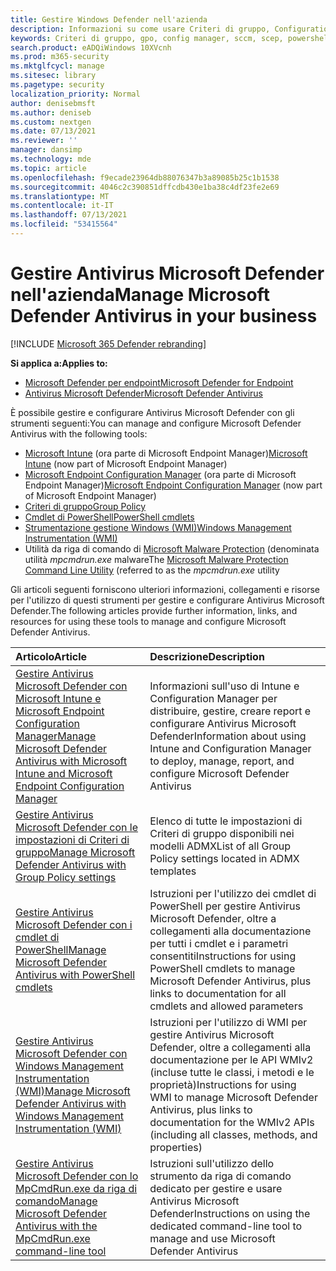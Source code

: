```yaml
---
title: Gestire Windows Defender nell'azienda
description: Informazioni su come usare Criteri di gruppo, Configuration Manager, PowerShell, WMI, Intune e la riga di comando per gestire Microsoft Defender AV
keywords: Criteri di gruppo, gpo, config manager, sccm, scep, powershell, wmi, intune, defender, antivirus, antimalware, sicurezza, protezione
search.product: eADQiWindows 10XVcnh
ms.prod: m365-security
ms.mktglfcycl: manage
ms.sitesec: library
ms.pagetype: security
localization_priority: Normal
author: denisebmsft
ms.author: deniseb
ms.custom: nextgen
ms.date: 07/13/2021
ms.reviewer: ''
manager: dansimp
ms.technology: mde
ms.topic: article
ms.openlocfilehash: f9ecade23964db88076347b3a89085b25c1b1538
ms.sourcegitcommit: 4046c2c390851dffcdb430e1ba38c4df23fe2e69
ms.translationtype: MT
ms.contentlocale: it-IT
ms.lasthandoff: 07/13/2021
ms.locfileid: "53415564"
---
```

# <a name="manage-microsoft-defender-antivirus-in-your-business"></a><span data-ttu-id="4380d-104">Gestire Antivirus Microsoft Defender nell'azienda</span><span class="sxs-lookup"><span data-stu-id="4380d-104">Manage Microsoft Defender Antivirus in your business</span></span>

[!INCLUDE [Microsoft 365 Defender rebranding](../../includes/microsoft-defender.md)]


<span data-ttu-id="4380d-105">**Si applica a:**</span><span class="sxs-lookup"><span data-stu-id="4380d-105">**Applies to:**</span></span>

- [<span data-ttu-id="4380d-106">Microsoft Defender per endpoint</span><span class="sxs-lookup"><span data-stu-id="4380d-106">Microsoft Defender for Endpoint</span></span>](/microsoft-365/security/defender-endpoint/)
- [<span data-ttu-id="4380d-107">Antivirus Microsoft Defender</span><span class="sxs-lookup"><span data-stu-id="4380d-107">Microsoft Defender Antivirus</span></span>](/microsoft-365/security/defender-endpoint/microsoft-defender-antivirus-windows)

<span data-ttu-id="4380d-108">È possibile gestire e configurare Antivirus Microsoft Defender con gli strumenti seguenti:</span><span class="sxs-lookup"><span data-stu-id="4380d-108">You can manage and configure Microsoft Defender Antivirus with the following tools:</span></span>

- <span data-ttu-id="4380d-109">[Microsoft Intune](/mem/intune/protect/endpoint-security-antivirus-policy) (ora parte di Microsoft Endpoint Manager)</span><span class="sxs-lookup"><span data-stu-id="4380d-109">[Microsoft Intune](/mem/intune/protect/endpoint-security-antivirus-policy) (now part of Microsoft Endpoint Manager)</span></span>
- <span data-ttu-id="4380d-110">[Microsoft Endpoint Configuration Manager](/mem/configmgr/protect/deploy-use/endpoint-protection-configure) (ora parte di Microsoft Endpoint Manager)</span><span class="sxs-lookup"><span data-stu-id="4380d-110">[Microsoft Endpoint Configuration Manager](/mem/configmgr/protect/deploy-use/endpoint-protection-configure) (now part of Microsoft Endpoint Manager)</span></span>
- [<span data-ttu-id="4380d-111">Criteri di gruppo</span><span class="sxs-lookup"><span data-stu-id="4380d-111">Group Policy</span></span>](./use-group-policy-microsoft-defender-antivirus.md)
- [<span data-ttu-id="4380d-112">Cmdlet di PowerShell</span><span class="sxs-lookup"><span data-stu-id="4380d-112">PowerShell cmdlets</span></span>](./use-powershell-cmdlets-microsoft-defender-antivirus.md)
- [<span data-ttu-id="4380d-113">Strumentazione gestione Windows (WMI)</span><span class="sxs-lookup"><span data-stu-id="4380d-113">Windows Management Instrumentation (WMI)</span></span>](./use-wmi-microsoft-defender-antivirus.md)
- <span data-ttu-id="4380d-114">Utilità da riga di comando di [Microsoft Malware Protection](./command-line-arguments-microsoft-defender-antivirus.md) (denominata utilità *mpcmdrun.exe* malware</span><span class="sxs-lookup"><span data-stu-id="4380d-114">The [Microsoft Malware Protection Command Line Utility](./command-line-arguments-microsoft-defender-antivirus.md) (referred to as the *mpcmdrun.exe* utility</span></span>

<span data-ttu-id="4380d-115">Gli articoli seguenti forniscono ulteriori informazioni, collegamenti e risorse per l'utilizzo di questi strumenti per gestire e configurare Antivirus Microsoft Defender.</span><span class="sxs-lookup"><span data-stu-id="4380d-115">The following articles provide further information, links, and resources for using these tools to manage and configure Microsoft Defender Antivirus.</span></span>

| <span data-ttu-id="4380d-116">Articolo</span><span class="sxs-lookup"><span data-stu-id="4380d-116">Article</span></span> | <span data-ttu-id="4380d-117">Descrizione</span><span class="sxs-lookup"><span data-stu-id="4380d-117">Description</span></span> |
|:---|:---|
|[<span data-ttu-id="4380d-118">Gestire Antivirus Microsoft Defender con Microsoft Intune e Microsoft Endpoint Configuration Manager</span><span class="sxs-lookup"><span data-stu-id="4380d-118">Manage Microsoft Defender Antivirus with Microsoft Intune and Microsoft Endpoint Configuration Manager</span></span>](use-intune-config-manager-microsoft-defender-antivirus.md)|<span data-ttu-id="4380d-119">Informazioni sull'uso di Intune e Configuration Manager per distribuire, gestire, creare report e configurare Antivirus Microsoft Defender</span><span class="sxs-lookup"><span data-stu-id="4380d-119">Information about using Intune and Configuration Manager to deploy, manage, report, and configure Microsoft Defender Antivirus</span></span> |
|[<span data-ttu-id="4380d-120">Gestire Antivirus Microsoft Defender con le impostazioni di Criteri di gruppo</span><span class="sxs-lookup"><span data-stu-id="4380d-120">Manage Microsoft Defender Antivirus with Group Policy settings</span></span>](use-group-policy-microsoft-defender-antivirus.md)|<span data-ttu-id="4380d-121">Elenco di tutte le impostazioni di Criteri di gruppo disponibili nei modelli ADMX</span><span class="sxs-lookup"><span data-stu-id="4380d-121">List of all Group Policy settings located in ADMX templates</span></span> |
|[<span data-ttu-id="4380d-122">Gestire Antivirus Microsoft Defender con i cmdlet di PowerShell</span><span class="sxs-lookup"><span data-stu-id="4380d-122">Manage Microsoft Defender Antivirus with PowerShell cmdlets</span></span>](use-powershell-cmdlets-microsoft-defender-antivirus.md)|<span data-ttu-id="4380d-123">Istruzioni per l'utilizzo dei cmdlet di PowerShell per gestire Antivirus Microsoft Defender, oltre a collegamenti alla documentazione per tutti i cmdlet e i parametri consentiti</span><span class="sxs-lookup"><span data-stu-id="4380d-123">Instructions for using PowerShell cmdlets to manage Microsoft Defender Antivirus, plus links to documentation for all cmdlets and allowed parameters</span></span> |
|[<span data-ttu-id="4380d-124">Gestire Antivirus Microsoft Defender con Windows Management Instrumentation (WMI)</span><span class="sxs-lookup"><span data-stu-id="4380d-124">Manage Microsoft Defender Antivirus with Windows Management Instrumentation (WMI)</span></span>](use-wmi-microsoft-defender-antivirus.md)| <span data-ttu-id="4380d-125">Istruzioni per l'utilizzo di WMI per gestire Antivirus Microsoft Defender, oltre a collegamenti alla documentazione per le API WMIv2 (incluse tutte le classi, i metodi e le proprietà)</span><span class="sxs-lookup"><span data-stu-id="4380d-125">Instructions for using WMI to manage Microsoft Defender Antivirus, plus links to documentation for the WMIv2 APIs (including all classes, methods, and properties)</span></span> |
|[<span data-ttu-id="4380d-126">Gestire Antivirus Microsoft Defender con lo MpCmdRun.exe da riga di comando</span><span class="sxs-lookup"><span data-stu-id="4380d-126">Manage Microsoft Defender Antivirus with the MpCmdRun.exe command-line tool</span></span>](command-line-arguments-microsoft-defender-antivirus.md)| <span data-ttu-id="4380d-127">Istruzioni sull'utilizzo dello strumento da riga di comando dedicato per gestire e usare Antivirus Microsoft Defender</span><span class="sxs-lookup"><span data-stu-id="4380d-127">Instructions on using the dedicated command-line tool to manage and use Microsoft Defender Antivirus</span></span> |
